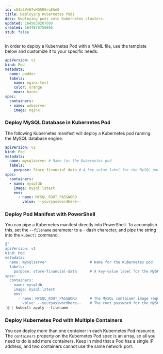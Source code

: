```yaml
---
id: xS4a2VvW7vHG500rq8Ae0
title: Deploying Kubernetes Pods
desc: Deploying pods onto Kubernetes clusters.
updated: 1645838207608
created: 1644876750896
stub: false
---
```


In order to deploy a Kubernetes Pod with a YAML file, use the template below and customize it to your specific needs.

```yml
apiVersion: v1
kind: Pod
metadata:
  name: podder
  labels:
    name: nginx-test
    color: orange
    meat: bacon
spec:
  containers:
  - name: webserver
    image: nginx
```

### Deploy MySQL Database in Kubernetes Pod

The following Kubernetes manifest will deploy a Kubernetes pod running the MySQL database engine.

```yml
apiVersion: v1
kind: Pod
metadata:
  name: mysqlserver # Name for the Kubernetes pod
  labels:
    purpose: Store financial data # A key-value label for the MySQL pod
spec:
  containers:
  - name: mysqldb
    image: mysql:latest
    env:
      - name: MYSQL_ROOT_PASSWORD
        value: --yourpasswordhere--
```

### Deploy Pod Manifest with PowerShell

You can pipe a Kubernetes manifest directly into PowerShell.
To accomplish this, set the `--filename` parameter to a `-` dash character, and pipe the string into the `kubectl` command.

```powershell
@'
apiVersion: v1
kind: Pod
metadata:
  name: mysqlserver                    # Name for the Kubernetes pod
  labels:
    purpose: store-financial-data      # A key-value label for the MySQL pod
spec:
  containers:
  - name: mysqldb
    image: mysql:latest
    env:
      - name: MYSQL_ROOT_PASSWORD      # The MySQL container image requires that you set a root password statically or randomly. This is the static method
        value: --yourpasswordhere--    # The root password for the MySQL engine
'@ | kubectl apply --filename -
```

### Deploy Kubernetes Pod with Multiple Containers

You can deploy more than one container in each Kubernetes Pod resource.
The `containers` property on the Kubernetes Pod spec is an array, so all you need to do is add more containers.
Keep in mind that a Pod has a single IP address, and two containers cannot use the same network port.

